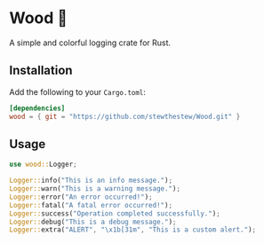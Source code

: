 # Wood 🌲  

A simple and colorful logging crate for Rust.  

## Installation  
Add the following to your `Cargo.toml`:  
```toml
[dependencies]
wood = { git = "https://github.com/stewthestew/Wood.git" }
```

## Usage  
```rust
use wood::Logger;

Logger::info("This is an info message.");
Logger::warn("This is a warning message.");
Logger::error("An error occurred!");
Logger::fatal("A fatal error occurred!");
Logger::success("Operation completed successfully.");
Logger::debug("This is a debug message.");
Logger::extra("ALERT", "\x1b[31m", "This is a custom alert.");
```
